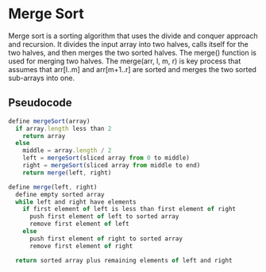 # Merge Sort

Merge sort is a sorting algorithm that uses the divide and conquer approach and recursion. It divides the input array into two halves, calls itself for the two halves, and then merges the two sorted halves. The merge() function is used for merging two halves. The merge(arr, l, m, r) is key process that assumes that arr[l..m] and arr[m+1..r] are sorted and merges the two sorted sub-arrays into one.

## Pseudocode

```js
define mergeSort(array)
  if array.length less than 2
    return array
  else
    middle = array.length / 2
    left = mergeSort(sliced array from 0 to middle)
    right = mergeSort(sliced array from middle to end)
    return merge(left, right)

define merge(left, right)
  define empty sorted array
  while left and right have elements
    if first element of left is less than first element of right
      push first element of left to sorted array
      remove first element of left
    else
      push first element of right to sorted array
      remove first element of right

  return sorted array plus remaining elements of left and right
```
